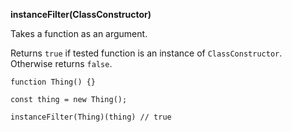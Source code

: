 **instanceFilter(ClassConstructor)**

Takes a function as an argument.

Returns `true` if tested function is an instance of `ClassConstructor`. Otherwise returns `false`.

    function Thing() {}

    const thing = new Thing();

    instanceFilter(Thing)(thing) // true